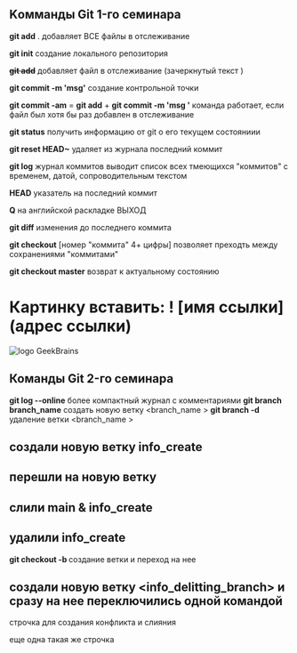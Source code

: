 ## Kомманды Git 1-го семинара  

**git add** .  добавляет ВСЕ файлы в отслеживание 

**git init**  создание локального репозитория 

~~**git add**~~ добавляет файл в отслеживание (зачеркнутый текст )

**git commit -m 'msg'** создание контрольной точки

**git commit -am**   =  **git add** + **git commit -m 'msg '**
команда работает, если файл был хотя бы раз добавлен в отслеживание 

**git status** получить информацию от git о его текущем состояниии

**git reset HEAD~** удаляет из журнала последний коммит 

**git log** журнал коммитов  выводит список всех тмеющихся "коммитов" c временем, датой, сопроводительным текстом
     
**HEAD** указатель на последний коммит 

**Q** на английской раскладке ВЫХОД

**git diff** изменения до последнего коммита

**git checkout** [номер "коммита" 4+ цифры] позволяет преходть между сохранениями "коммитами" 

**git checkout master** возврат к актуальному состоянию 

# Картинку вставить: ! [имя ссылки] (адрес ссылки)

![logo GeekBrains](https://epicris.ru/wp-content/uploads/2020/11/promokod-geekbrains.jpg)



## Команды Git 2-го семинара 

**git log --online**   более компактный журнал с комментариями 
**git branch branch_name** создать новую ветку <branch_name >
**git branch -d <branch name>** удаление ветки <branch_name >
 ## создали новую ветку info_create
 ## перешли на новую ветку 
## слили main & info_create
## удалили info_create

**git checkout -b <branch name>** создание ветки и переход на нее

##  создали новую ветку <info_delitting_branch> и сразу на нее переключились одной командой 

 строчка для создания конфликта и слияния 

 еще одна такая же строчка 

 